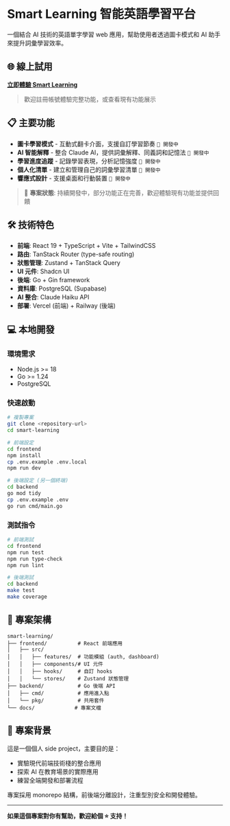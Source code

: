 # Smart Learning 智能英語學習平台

一個結合 AI 技術的英語單字學習 web 應用，幫助使用者透過圖卡模式和 AI 助手來提升詞彙學習效率。

## 🌐 線上試用

**[立即體驗 Smart Learning](https://smart-learning-five.vercel.app/)**

> 歡迎註冊帳號體驗完整功能，或查看現有功能展示

## 📋 主要功能

- **圖卡學習模式** - 互動式翻卡介面，支援自訂學習節奏 `🚧 開發中`
- **AI 智能解釋** - 整合 Claude AI，提供詞彙解釋、同義詞和記憶法 `🚧 開發中`
- **學習進度追蹤** - 記錄學習表現，分析記憶強度 `🚧 開發中`
- **個人化清單** - 建立和管理自己的詞彙學習清單 `🚧 開發中`
- **響應式設計** - 支援桌面和行動裝置 `🚧 開發中`

> 📝 **專案狀態**: 持續開發中，部分功能正在完善，歡迎體驗現有功能並提供回饋

## 🛠 技術特色

- **前端**: React 19 + TypeScript + Vite + TailwindCSS
- **路由**: TanStack Router (type-safe routing)
- **狀態管理**: Zustand + TanStack Query
- **UI 元件**: Shadcn UI
- **後端**: Go + Gin framework
- **資料庫**: PostgreSQL (Supabase)
- **AI 整合**: Claude Haiku API
- **部署**: Vercel (前端) + Railway (後端)

## 💻 本地開發

### 環境需求
- Node.js >= 18
- Go >= 1.24
- PostgreSQL

### 快速啟動

```bash
# 複製專案
git clone <repository-url>
cd smart-learning

# 前端設定
cd frontend
npm install
cp .env.example .env.local
npm run dev

# 後端設定 (另一個終端)
cd backend
go mod tidy
cp .env.example .env
go run cmd/main.go
```

### 測試指令

```bash
# 前端測試
cd frontend
npm run test
npm run type-check
npm run lint

# 後端測試
cd backend
make test
make coverage
```

## 🔧 專案架構

```
smart-learning/
├── frontend/          # React 前端應用
│   ├── src/
│   │   ├── features/  # 功能模組 (auth, dashboard)
│   │   ├── components/# UI 元件
│   │   ├── hooks/     # 自訂 hooks
│   │   └── stores/    # Zustand 狀態管理
├── backend/           # Go 後端 API
│   ├── cmd/           # 應用進入點
│   └── pkg/           # 共用套件
└── docs/             # 專案文檔
```

## 📖 專案背景

這是一個個人 side project，主要目的是：
- 實驗現代前端技術棧的整合應用
- 探索 AI 在教育場景的實際應用
- 練習全端開發和部署流程

專案採用 monorepo 結構，前後端分離設計，注重型別安全和開發體驗。

---

**如果這個專案對你有幫助，歡迎給個 ⭐ 支持！**